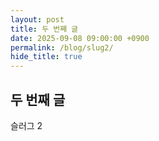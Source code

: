 ```yaml
---
layout: post
title: 두 번째 글
date: 2025-09-08 09:00:00 +0900
permalink: /blog/slug2/
hide_title: true
---
```


## 두 번째 글

슬러그 2
